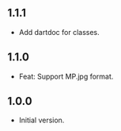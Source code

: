 ## 1.1.1

- Add dartdoc for classes.

## 1.1.0

- Feat: Support MP.jpg format.

## 1.0.0

- Initial version.
